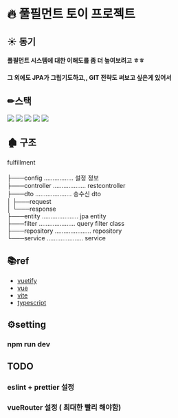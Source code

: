 # 🔥 풀필먼트 토이 프로젝트 

## ☀️ 동기
#### 풀필먼트 시스템에 대한 이해도를 좀 더 높여보려고 ㅎㅎ
#### 그 외에도 JPA가 그립기도하고,, GIT 전략도 써보고 싶은게 있어서

## ✏스택
<img src="https://img.shields.io/badge/spring-green?style=for-the-badge&logo=spring&logoColor=white"> <img src="https://img.shields.io/badge/spring data jpa-6DB33F?style=for-the-badge&logo=jpa&logoColor=white">
<img src="https://img.shields.io/badge/queryDsl-blue?style=for-the-badge&logo=queryDsl&logoColor=white">
<img src="https://img.shields.io/badge/mysql-blue?style=for-the-badge&logo=mysql&logoColor=white">
<img src="https://img.shields.io/badge/junit5-006400?style=for-the-badge&logo=jUnit&logoColor=white">

## 🏚️ 구조
fulfillment                                                        <br>                     
├───config ................. 설정 정보<br>
├───controller  ................... restcontroller<br>
├───dto     ..................... 송수신 dto<br>
│   ├───request<br>
│   └───response<br>
├───entity                   ..................... jpa entity<br>
├───filter                   ..................... query filter class<br>
├───repository               ..................... repository<br>
└───service                  ..................... service<br>

## 📚ref
 - [vuetify](https://vuetifyjs.com/en/)
 - [vue](https://ko.vuejs.org/guide/introduction.html)
 - [vite](https://ko.vitejs.dev/guide/why.html)
 - [typescript](https://www.typescriptlang.org/docs/)

## ⚙setting
### npm run dev

## TODO
### eslint + prettier 설정
### vueRouter 설정 ( 최대한 빨리 해야함)
